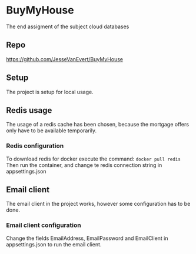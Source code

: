 # BuyMyHouse
The end assigment of the subject cloud databases

## Repo
https://github.com/JesseVanEvert/BuyMyHouse

## Setup
The project is setup for local usage.

## Redis usage
The usage of a redis cache has been chosen, because the mortgage offers only have to be available temporarily.

### Redis configuration
To download redis for docker execute the command: `docker pull redis`
Then run the container, and change te redis connection string in appsettings.json

## Email client
The email client in the project works, however some configuration has to be done.

### Email client configuration
Change the fields EmailAddress, EmailPassword and EmailClient in appsettings.json to run the email client.
